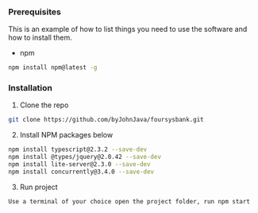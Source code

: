 ### Prerequisites

This is an example of how to list things you need to use the software and how to install them.
* npm
```sh
npm install npm@latest -g
```

### Installation

1. Clone the repo
```sh
git clone https://github.com/byJohnJava/foursysbank.git
```
2. Install NPM packages below
```sh
npm install typescript@2.3.2 --save-dev
npm install @types/jquery@2.0.42 --save-dev
npm install lite-server@2.3.0 --save-dev
npm install concurrently@3.4.0 --save-dev
```
3. Run project
```sh
Use a terminal of your choice open the project folder, run npm start
```
